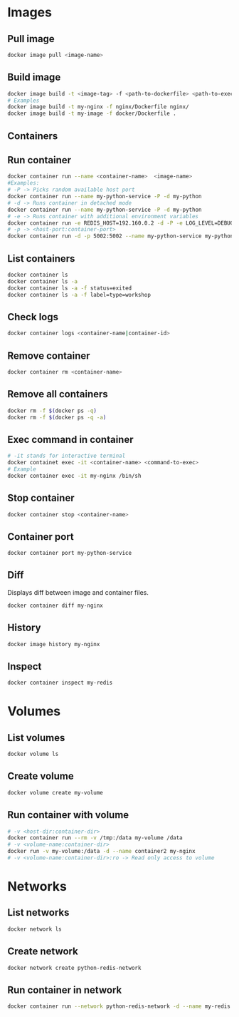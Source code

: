 # Images
## Pull image
```sh
docker image pull <image-name>
```

## Build image
```sh
docker image build -t <image-tag> -f <path-to-dockerfile> <path-to-exec-dir>
# Examples
docker image build -t my-nginx -f nginx/Dockerfile nginx/
docker image build -t my-image -f docker/Dockerfile .
```


## Containers
## Run container
```sh
docker container run --name <container-name>  <image-name>
#Examples:
# -P -> Picks random available host port
docker container run --name my-python-service -P -d my-python
# -d -> Runs container in detached mode
docker container run --name my-python-service -P -d my-python
# -e -> Runs container with additional environment variables
docker container run -e REDIS_HOST=192.160.0.2 -d -P -e LOG_LEVEL=DEBUG --name my-python-service my-python
# -p -> <host-port:container-port>
docker container run -d -p 5002:5002 --name my-python-service my-python
```

## List containers
```sh
docker container ls
docker container ls -a
docker container ls -a -f status=exited
docker container ls -a -f label=type=workshop
```

## Check logs
```sh
docker container logs <container-name|container-id>
```

## Remove container
```sh
docker container rm <container-name>
```

## Remove all containers
```sh
docker rm -f $(docker ps -q) 
docker rm -f $(docker ps -q -a) 
```

## Exec command in container
```sh
# -it stands for interactive terminal
docker containet exec -it <container-name> <command-to-exec>
# Example
docker container exec -it my-nginx /bin/sh
```

## Stop container
```sh
docker container stop <container-name>
```

## Container port
```sh
docker container port my-python-service
```

## Diff
Displays diff between image and container files.
```sh
docker container diff my-nginx
```

## History
```sh
docker image history my-nginx
```

## Inspect
```sh
docker container inspect my-redis
```
# Volumes
## List volumes
```sh
docker volume ls
```

## Create volume
```sh
docker volume create my-volume
```

## Run container with volume
```sh
# -v <host-dir:container-dir>
docker container run --rm -v /tmp:/data my-volume /data
# -v <volume-name:container-dir>
docker run -v my-volume:/data -d --name container2 my-nginx
# -v <volume-name:container-dir>:ro -> Read only access to volume
```

# Networks
## List networks
```sh
docker network ls
```
## Create network
```sh
docker network create python-redis-network
```

## Run container in network
```sh
docker container run --network python-redis-network -d --name my-redis redis
```